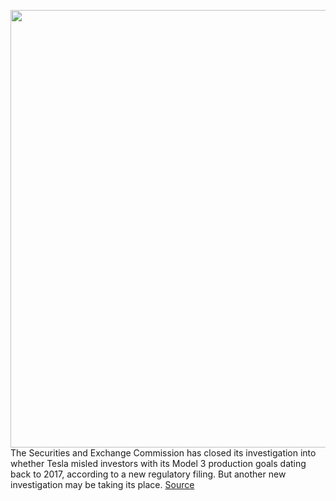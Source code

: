 <img src='https://cdn.vox-cdn.com/thumbor/dqVefFxtI6HAoW8Nve8eLf0p3nY=/0x0:2040x1360/1200x800/filters:focal(857x517:1183x843)/cdn.vox-cdn.com/uploads/chorus_image/image/66306747/tesla.0.jpg' width='700px' /><br/>
The Securities and Exchange Commission has closed its investigation into whether Tesla misled investors with its Model 3 production goals dating back to 2017, according to a new regulatory filing. But another new investigation may be taking its place.
<a href='https://www.theverge.com/2020/2/13/21136080/tesla-sec-investigation-closed-model-3-production-subpoena'> Source <a/>